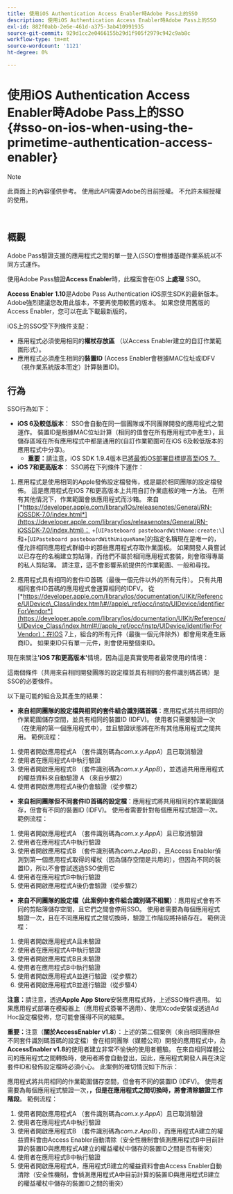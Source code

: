 ```yaml
---
title: 使用iOS Authentication Access Enabler時Adobe Pass上的SSO
description: 使用iOS Authentication Access Enabler時Adobe Pass上的SSO
exl-id: 882f0abb-2e6e-461d-a375-3ab410991935
source-git-commit: 929d1cc2e0466155b29d1f905f2979c942c9ab8c
workflow-type: tm+mt
source-wordcount: '1121'
ht-degree: 0%

---
```


# 使用iOS Authentication Access Enabler時Adobe Pass上的SSO {#sso-on-ios-when-using-the-primetime-authentication-access-enabler}

>[!NOTE]
>
>此頁面上的內容僅供參考。 使用此API需要Adobe的目前授權。 不允許未經授權的使用。

</br>

## 概觀

Adobe Pass驗證支援的應用程式之間的單一登入(SSO)會根據基礎作業系統以不同方式運作。

使用Adobe Pass驗證&#x200B;**Access Enabler**&#x200B;時，此檔案會在iOS **上處理** SSO。

**Access Enabler** **1.10**&#x200B;是Adobe Pass Authentication iOS原生SDK的最新版本。 Adobe強烈建議您改用此版本，不要再使用較舊的版本。 如果您使用舊版的Access Enabler，您可以在此下載最新版的[](https://tve.zendesk.com/hc/en-us/articles/204963209-iOS-Native-AccessEnabler-Library)。

iOS上的SSO受下列條件支配：

- 應用程式必須使用相同的&#x200B;**權杖存放區** （以Access Enabler建立的自訂作業範圍形式）。
- 應用程式必須產生相同的&#x200B;**裝置ID** (Access Enabler會根據MAC位址或IDFV （視作業系統版本而定）計算裝置ID)。

## 行為

SSO行為如下：

- **iOS 6及較低版本**： SSO會自動在同一個團隊或不同團隊開發的應用程式之間運作。 裝置ID是根據MAC位址計算（相同的值會在所有應用程式中產生），且儲存區域在所有應用程式中都是通用的(自訂作業範圍可在iOS 6及較低版本的應用程式中分享)。
   - **重要：**&#x200B;請注意，iOS SDK 1.9.4版本已[將最低iOS部署目標提高至iOS 7。](https://tve.zendesk.com/hc/en-us/articles/204963209-iOS-Native-AccessEnabler-Library)
- **iOS 7和更高版本**： SSO將在下列條件下運作：

1. 應用程式是使用相同的Apple發佈設定檔發佈，或是屬於相同團隊的設定檔發佈。 這是應用程式在iOS 7和更高版本上共用自訂作業底板的唯一方法。 在所有其他情況下，作業範圍會依應用程式而沙箱。 來自&#x200B;[*https://developer.apple.com/library/IOs/releasenotes/General/RN-iOSSDK-7.0/index.html*](https://developer.apple.com/library/ios/releasenotes/General/RN-iOSSDK-7.0/index.html)： \+\[`UIPasteboard pasteboardWithName:create:\`]和+\[`UIPasteboard pasteboardWithUniqueName`\]的指定名稱現在是唯一的，僅允許相同應用程式群組中的那些應用程式存取作業面板。 如果開發人員嘗試以已存在的名稱建立剪貼簿，而他們不屬於相同應用程式套裝，則會取得專屬的私人剪貼簿。 請注意，這不會影響系統提供的作業範圍、一般和尋找。

1. 應用程式具有相同的套件ID首碼（最後一個元件以外的所有元件）。 只有共用相同套件ID首碼的應用程式會運算相同的IDFV。 從&#x200B;[*https://developer.apple.com/library/ios/documentation/UIKit/Reference/UIDevice\_Class/index.html\#//apple\_ref/occ/instp/UIDevice/identifierForVendor*](https://developer.apple.com/library/ios/documentation/UIKit/Reference/UIDevice_Class/index.html#//apple_ref/occ/instp/UIDevice/identifierForVendor)：在IOS 7上，組合的所有元件（最後一個元件除外）都會用來產生廠商ID。 如果束ID只有單一元件，則會使用整個束ID。

現在來關注&#x200B;**&#39;iOS 7和更高版本&#39;**&#x200B;情境，因為這是真實使用者最常使用的情境：

這兩個條件（共用來自相同開發團隊的設定檔並具有相同的套件識別碼首碼）是SSO的必要條件。

以下是可能的組合及其產生的結果：

- **來自相同團隊的設定檔與相同的套件組合識別碼首碼**：應用程式將共用相同的作業範圍儲存空間，並具有相同的裝置ID (IDFV)。 使用者只需要驗證一次（在使用的第一個應用程式中），並且驗證狀態將在所有其他應用程式之間共用。 範例流程：

1. 使用者開啟應用程式A （套件識別碼為&#x200B;*com.x.y.AppA*）且已取消驗證
1. 使用者在應用程式A中執行驗證
1. 使用者開啟應用程式B （套件識別碼為&#x200B;*com.x.y.AppB*），並透過共用應用程式的權益資料來自動驗證
A （來自步驟2）
1. 使用者開啟應用程式A後仍會驗證（從步驟2）



- **來自相同團隊但不同套件ID首碼的設定檔**：應用程式將共用相同的作業範圍儲存，但會有不同的裝置ID (IDFV)。 使用者需要針對每個應用程式驗證一次。 範例流程：

1. 使用者開啟應用程式A （套件識別碼為&#x200B;*com.x.y.AppA*）且已取消驗證
1. 使用者在應用程式A中執行驗證
1. 使用者開啟應用程式B （套件識別碼為&#x200B;*com.z.AppB*），且Access Enabler偵測到第一個應用程式取得的權杖（因為儲存空間是共用的），但因為不同的裝置ID，所以不會嘗試透過SSO使用它
1. 使用者在應用程式B中執行驗證
1. 使用者開啟應用程式A後仍會驗證（從步驟2）



- **來自不同團隊的設定檔（此案例中套件組合識別碼不相關）**：應用程式會有不同的剪貼簿儲存空間，且它們之間會停用SSO。 使用者需要為每個應用程式驗證一次，且在不同應用程式之間切換時，驗證工作階段將持續存在。 範例流程：


1. 使用者開啟應用程式A且未驗證
1. 使用者在應用程式A中執行驗證
1. 使用者開啟應用程式B且未驗證
1. 使用者在應用程式B中執行驗證
1. 使用者開啟應用程式A並進行驗證（從步驟2）
1. 使用者開啟應用程式B並進行驗證（從步驟4）

**注意：**&#x200B;請注意，透過&#x200B;**Apple App Store**&#x200B;安裝應用程式時，上述SSO條件適用。 如果應用程式部署在模擬器上（應用程式簽署不適用）、使用Xcode安裝或透過Ad Hoc設定檔發佈，您可能會獲得不同的結果。

**重要：**&#x200B;注意（**關於AccessEnabler v1.8**）：上述的第二個案例（來自相同團隊但不同套件識別碼首碼的設定檔）會在相同團隊（媒體公司）開發的應用程式中，為&#x200B;**AccessEnabler v1.8**&#x200B;的使用者建立非常不愉快的使用者體驗。 在來自相同媒體公司的應用程式之間轉換時，使用者將會自動登出，因此，應用程式開發人員在決定套件ID和發佈設定檔時必須小心。 此案例的確切情況如下所示：

應用程式將共用相同的作業範圍儲存空間，但會有不同的裝置ID (IDFV)。 使用者需要為每個應用程式驗證一次，**，但是在應用程式之間切換時，將會清除驗證工作階段**。 範例流程：

1. 使用者開啟應用程式A （套件識別碼為&#x200B;*com.x.y.AppA*）且已取消驗證
1. 使用者在應用程式A中執行驗證
1. 使用者開啟應用程式B （套件識別碼為&#x200B;*com.z.AppB*），而應用程式A建立的權益資料會由Access Enabler自動清除（安全性機制會偵測應用程式B中目前計算的裝置ID與應用程式A建立的權益權杖中儲存的裝置ID之間是否有衝突）
1. 使用者在應用程式B中執行驗證
1. 使用者開啟應用程式A，應用程式B建立的權益資料會由Access Enabler自動清除（安全性機制，會偵測應用程式A中目前計算的裝置ID與應用程式B建立的權益權杖中儲存的裝置ID之間的衝突）
